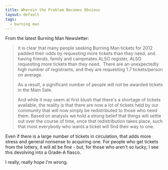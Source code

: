 ```yaml
---
title: Wherein the Problem Becomes Obvious
layout: default
tags:
  - burning man
---
```


From the latest Burning Man Newsletter:

>It is clear that many people seeking Burning Man tickets for 2012 padded their odds by requesting more tickets than they need, and having friends, family and campmates ALSO register, ALSO requesting more tickets than they need.  There are an unexpectedly high number of registrants, and they are requesting 1.7 tickets/person on average.
>
>As a result, a significant number of people will not be awarded tickets in the Main Sale.
>
>And while it may seem at first blush that there's a shortage of tickets available, the reality is that there are now a lot of tickets held by our community that will now simply be redistributed to those who need them. Based on analysis we hold a strong belief that things will settle out over the course of time, once that redistribution takes place, such that most everybody who wants a ticket will find their way to one.

Even if there is a large number of tickets in circulation, that adds more stress and general nonsense to acquiring one. For people who get tickets from the lottery, it will all be fine - but, for those who aren't so lucky, I see this devolving into a Grade-A fiasco.

I really, really hope I'm wrong.